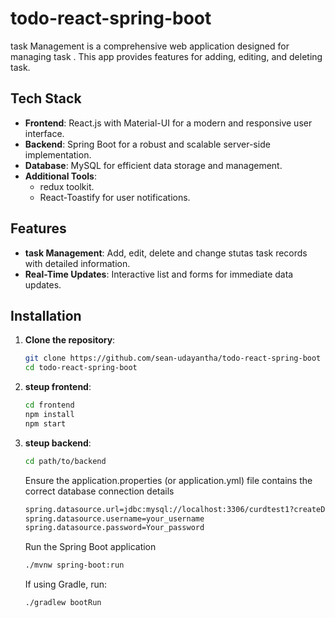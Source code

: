 # todo-react-spring-boot

 task Management  is a comprehensive web application designed for managing task . This app provides features for adding, editing, and deleting task.

## Tech Stack
- **Frontend**: React.js with Material-UI for a modern and responsive user interface.
- **Backend**: Spring Boot for a robust and scalable server-side implementation.
- **Database**: MySQL for efficient data storage and management.
- **Additional Tools**: 
  - redux toolkit.
  - React-Toastify for user notifications.

## Features
- **task Management**: Add, edit,  delete and change stutas task records with detailed information.
- **Real-Time Updates**: Interactive list and forms for immediate data updates.


## Installation

1. **Clone the repository**:
   ```bash
   git clone https://github.com/sean-udayantha/todo-react-spring-boot
   cd todo-react-spring-boot

   ```
2. **steup frontend**:
   ```bash
   cd frontend
   npm install
   npm start
   ```
   
3. **steup backend**:
   ```bash
   cd path/to/backend
   ```
   
   Ensure the application.properties (or application.yml) file contains the correct database connection details
   ```bash
   spring.datasource.url=jdbc:mysql://localhost:3306/curdtest1?createDatabaseIfNotExist=true
   spring.datasource.username=your_username
   spring.datasource.password=Your_password
   ```
   
   Run the Spring Boot application
   ```bash
   ./mvnw spring-boot:run
   ```
   
   If using Gradle, run:
   ```bash
   ./gradlew bootRun
   ```
   
   
